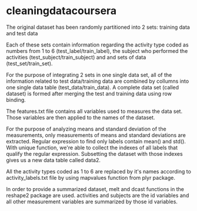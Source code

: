 cleaningdatacoursera
====================

The original dataset has been randomly partitioned into 2 sets: training data and test data

Each of these sets contain information regarding the activity type coded as numbers from 1 to 6 (test_label/train_label), the subject who performed the activities (test_subject/train_subject) and and sets of data (test_set/train_set).

For the purpose of integrating 2 sets in one single data set, all of the information related to test data/training data are combined by collumns into one single data table (test_data/train_data). A complete data set (called dataset) is formed after merging the test and training data using row binding.

The features.txt file contains all variables used to measures the data set. Those variables are then applied to the names of the dataset.

For the purpose of analyzing means and standard deviation of the measurements, only measurements of means and standard deviations are extracted. Regular expression to find only labels contain mean() and std(). With unique function, we're able to collect the indexes of all labels that qualify the regular expression. Subsetting the dataset with those indexes gives us a new data table called data2.

All the activity types coded as 1 to 6 are replaced by it's names according to activity_labels.txt file by using mapvalues function from plyr package.

In order to provide a summarized dataset, melt and dcast functions in the reshape2 package are used. activities and subjects are the id variables and all other measurement variables are summarized by those id variables. 